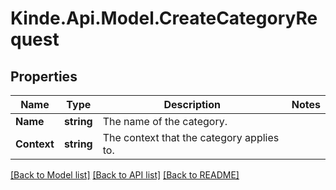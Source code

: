 # Kinde.Api.Model.CreateCategoryRequest

## Properties

Name | Type | Description | Notes
------------ | ------------- | ------------- | -------------
**Name** | **string** | The name of the category. | 
**Context** | **string** | The context that the category applies to. | 

[[Back to Model list]](../README.md#documentation-for-models) [[Back to API list]](../README.md#documentation-for-api-endpoints) [[Back to README]](../README.md)


